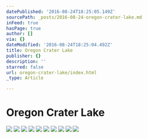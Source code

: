 ```yaml
---
datePublished: '2016-08-24T18:25:05.149Z'
sourcePath: _posts/2016-08-24-oregon-crater-lake.md
inFeed: true
hasPage: true
author: []
via: {}
dateModified: '2016-08-24T18:25:04.492Z'
title: Oregon Crater Lake
publisher: {}
description: ''
starred: false
url: oregon-crater-lake/index.html
_type: Article

---
```

# Oregon Crater Lake
![](https://the-grid-user-content.s3-us-west-2.amazonaws.com/7c6b6f50-e9b4-4c31-8162-05aaac3dfc57.jpg)
![](https://the-grid-user-content.s3-us-west-2.amazonaws.com/70d3a165-8329-47ed-a783-0ebc79caa768.jpg)
![](https://the-grid-user-content.s3-us-west-2.amazonaws.com/de3dc67f-c7dd-475f-84f4-192d9316cad8.jpg)
![](https://the-grid-user-content.s3-us-west-2.amazonaws.com/1f83e03d-3d7b-422a-86b5-78dadbacc070.jpg)
![](https://the-grid-user-content.s3-us-west-2.amazonaws.com/f7a001bf-3982-4102-abce-26d87f4d552a.jpg)
![](https://the-grid-user-content.s3-us-west-2.amazonaws.com/e19811a0-339d-488e-8ced-84f2453fa3fc.jpg)
![](https://the-grid-user-content.s3-us-west-2.amazonaws.com/d2c31645-b2de-4b1a-bfe2-a3bf21325653.jpg)
![](https://the-grid-user-content.s3-us-west-2.amazonaws.com/f0ac5e78-6f1e-4a76-9359-ab02e1584106.jpg)
![](https://the-grid-user-content.s3-us-west-2.amazonaws.com/8deae4d2-4522-460d-aea0-4827c2bb3838.jpg)
![](https://the-grid-user-content.s3-us-west-2.amazonaws.com/36993662-91e3-49a7-8187-5c39fc20b6f0.jpg)